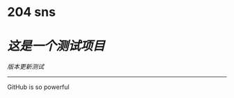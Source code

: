 204 sns 
====
*这是一个测试项目*
====
*版本更新测试*

-------------------------------------------------------
GitHub is so powerful
